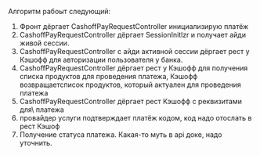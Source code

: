 Алгоритм рабоыт следующий:
1) Фронт дёргает CashoffPayRequestController инициализирую платёж
2) CashoffPayRequestController дёргает SessionInitlzr и получает айди живой сессии.
3) CashoffPayRequestController с айди активной сессии дёргает рест у Кэшофф 
для авторизации пользователя у банка.
4) CashoffPayRequestController дёргает рест у Кэшофф для получения списка продуктов 
для проведения платежа, Кэшофф возвращаетсписок продуктов, который актуален
для проведения платежа
5) CashoffPayRequestController дёргает рест Кэшофф с реквизитами для\ платежа
6) провайдер услуги подтверждает платёж кодом, код надо отослать в рест Кэшоф
7) Получение статуса платежа. Какая-то муть в api доке, надо уточнить. 